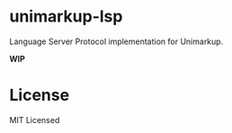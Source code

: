 # unimarkup-lsp

Language Server Protocol implementation for Unimarkup.

**WIP**

# License

MIT Licensed
